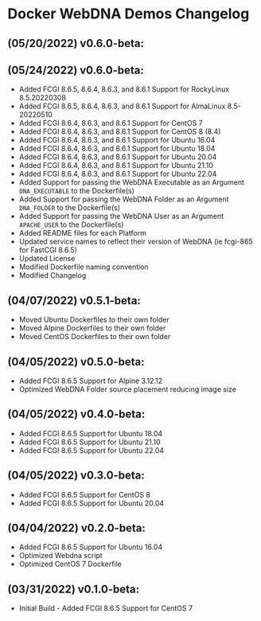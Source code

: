 # Docker WebDNA Demos Changelog

## (05/20/2022) v0.6.0-beta:
## (05/24/2022) v0.6.0-beta:
- Added FCGI 8.6.5, 8.6.4, 8.6.3, and 8.6.1 Support for RockyLinux 8.5.20220308
- Added FCGI 8.6.5, 8.6.4, 8.6.3, and 8.6.1 Support for AlmaLinux 8.5-20220510
- Added FCGI 8.6.4, 8.6.3, and 8.6.1 Support for CentOS 7
- Added FCGI 8.6.4, 8.6.3, and 8.6.1 Support for CentOS 8 (8.4)
- Added FCGI 8.6.4, 8.6.3, and 8.6.1 Support for Ubuntu 16.04
- Added FCGI 8.6.4, 8.6.3, and 8.6.1 Support for Ubuntu 18.04
- Added FCGI 8.6.4, 8.6.3, and 8.6.1 Support for Ubuntu 20.04
- Added FCGI 8.6.4, 8.6.3, and 8.6.1 Support for Ubuntu 21.10
- Added FCGI 8.6.4, 8.6.3, and 8.6.1 Support for Ubuntu 22.04
- Added Support for passing the WebDNA Executable as an Argument `DNA_EXECUTABLE` to the Dockerfile(s)
- Added Support for passing the WebDNA Folder as an Argument `DNA_FOLDER` to the Dockerfile(s)
- Added Support for passing the WebDNA User as an Argument `APACHE_USER` to the Dockerfile(s)
- Added README files for each Platform
- Updated service names to reflect their version of WebDNA (ie fcgi-865 for FastCGI 8.6.5)
- Updated License
- Modified Dockerfile naming convention
- Modified Changelog

## (04/07/2022) v0.5.1-beta:
- Moved Ubuntu Dockerfiles to their own folder
- Moved Alpine Dockerfiles to their own folder
- Moved CentOS Dockerfiles to their own folder

## (04/05/2022) v0.5.0-beta:
- Added FCGI 8.6.5 Support for Alpine 3.12.12
- Optimized WebDNA Folder source placement reducing image size

## (04/05/2022) v0.4.0-beta:
- Added FCGI 8.6.5 Support for Ubuntu 18.04
- Added FCGI 8.6.5 Support for Ubuntu 21.10
- Added FCGI 8.6.5 Support for Ubuntu 22.04

## (04/05/2022) v0.3.0-beta:
- Added FCGI 8.6.5 Support for CentOS 8
- Added FCGI 8.6.5 Support for Ubuntu 20.04

## (04/04/2022) v0.2.0-beta:
- Added FCGI 8.6.5 Support for Ubuntu 16.04
- Optimized Webdna script
- Optimized CentOS 7 Dockerfile

## (03/31/2022) v0.1.0-beta:
- Initial Build - Added FCGI 8.6.5 Support for CentOS 7